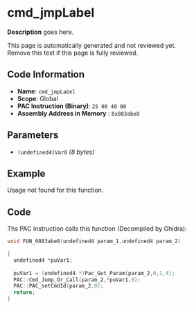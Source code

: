 # cmd_jmpLabel

**Description** goes here.

This page is automatically generated and not reviewed yet.<br>Remove this text if this page is fully reviewed.

## Code Information

- **Name**: `cmd_jmpLabel`
- **Scope**: Global
- **PAC Instruction (Binary)**: `25 00 40 00`
- **Assembly Address in Memory** : `0x883abe8`

## Parameters

- `(undefined4)Var0` *(8 bytes)*

## Example

Usage not found for this function.

## Code

Ths PAC instruction calls this function (Decompiled by Ghidra):

```c
void FUN_0883abe8(undefined4 param_1,undefined4 param_2)

{
  undefined4 *puVar1;
  
  puVar1 = (undefined4 *)Pac_Get_Param(param_2,0,1,4);
  PAC::Cmd_Jump_Or_Call(param_2,*puVar1,0);
  PAC::PAC_setCmdId(param_2,0);
  return;
}
```

